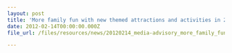 ```yaml
---
layout: post
title: 'More family fun with new themed attractions and activities in 2012'
date: 2012-02-14T00:00:00.000Z
file_url: /files/resources/news/20120214_media-advisory_more_family_fun_with_new_themed_attractions_and_activities_in_2012.pdf

---
```


